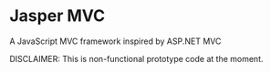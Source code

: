 ﻿# Jasper MVC

A JavaScript MVC framework inspired by ASP.NET MVC

DISCLAIMER: This is non-functional prototype code at the moment.